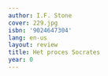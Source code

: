 ```yaml
---
author: I.F. Stone
cover: 229.jpg
isbn: '9024647304'
lang: en-us
layout: review
title: Het proces Socrates
year: 0
---
```


